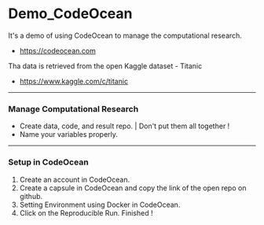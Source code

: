 # Demo_CodeOcean

It's a demo of using CodeOcean to manage the computational research.
- https://codeocean.com

Tha data is retrieved from the open Kaggle dataset - Titanic
- https://www.kaggle.com/c/titanic

---

### Manage Computational Research

- Create data, code, and result repo. | Don't put them all together !
- Name your variables properly.

---

### Setup in CodeOcean

1. Create an account in CodeOcean.
2. Create a capsule in CodeOcean and copy the link of the open repo on github.
3. Setting Environment using Docker in CodeOcean.
4. Click on the Reproducible Run. Finished !

